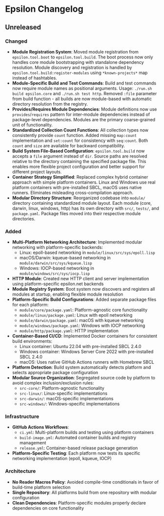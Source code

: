 # Epsilon Changelog

## Unreleased

### Changed
- **Module Registration System**: Moved module registration from `epsilon.tool.boot` to `epsilon.tool.build`. The boot process now only handles core module bootstrapping with standalone dependency resolution. Module discovery and registration is handled by `epsilon.tool.build:register-modules` using `*known-projects*` map instead of hashtables.
- **Module-Specific Build and Test Commands**: Build and test commands now require module names as positional arguments. Usage: `./run.sh build epsilon.core` and `./run.sh test http`. Removed `:file` parameter from build function - all builds are now module-based with automatic directory resolution from the registry.
- **Provides/Requires Module Dependencies**: Module definitions now use `provides`/`requires` pattern for inter-module dependencies instead of package-level dependencies. Modules are the primary coarse-grained unit of functionality.
- **Standardized Collection Count Functions**: All collection types now consistently provide `count` function. Added missing `map:count` implementation and `set:count` for consistency with `seq:count`. Both `count` and `size` are available for backward compatibility.
- **Build System File-Based Configuration**: `epsilon.tool.build` now accepts a `file` argument instead of `dir`. Source paths are resolved relative to the directory containing the specified package file. This enables more flexible project configuration and better support for different project layouts.
- **Container Strategy Simplified**: Replaced complex hybrid container approach with simple platform containers. Linux and Windows use real platform containers with pre-installed SBCL, macOS uses native runners. Eliminates misleading cross-compilation approach.
- **Modular Directory Structure**: Reorganized codebase into `module/` directory containing standardized module layout. Each module (core, darwin, linux, windows, http) has its own directory with `src/`, `tests/`, and `package.yaml`. Package files moved into their respective module directories.

### Added
- **Multi-Platform Networking Architecture**: Implemented modular networking with platform-specific backends:
  - Linux: epoll-based networking in `module/linux/src/sys/epoll.lisp`
  - macOS/Darwin: kqueue-based networking in `module/darwin/src/sys/kqueue.lisp` 
  - Windows: IOCP-based networking in `module/windows/src/sys/iocp.lisp`
- **HTTP Module**: Created new HTTP client and server implementation using platform-specific epsilon.net backends
- **Module Registry System**: Boot system now discovers and registers all modules at startup, enabling flexible module resolution
- **Platform-Specific Build Configurations**: Added separate package files for each platform:
  - `module/core/package.yaml`: Platform-agnostic core functionality
  - `module/linux/package.yaml`: Linux with epoll networking
  - `module/darwin/package.yaml`: macOS with kqueue networking
  - `module/windows/package.yaml`: Windows with IOCP networking
  - `module/http/package.yaml`: HTTP implementation
- **Container-Based CI/CD**: Implemented Docker containers for consistent build environments:
  - Linux container: Ubuntu 22.04 with pre-installed SBCL 2.4.0
  - Windows container: Windows Server Core 2022 with pre-installed SBCL 2.4.0
  - macOS: Uses native GitHub Actions runners with Homebrew SBCL
- **Platform Detection**: Build system automatically detects platform and selects appropriate package configuration
- **Modular Source Organization**: Segregated source code by platform to avoid complex inclusion/exclusion rules:
  - `src-core/`: Platform-agnostic functionality
  - `src-linux/`: Linux-specific implementations
  - `src-darwin/`: macOS-specific implementations
  - `src-windows/`: Windows-specific implementations

### Infrastructure
- **GitHub Actions Workflows**:
  - `ci.yml`: Multi-platform builds and testing using platform containers
  - `build-image.yml`: Automated container builds and registry management
  - `release.yml`: Container-based release package generation
- **Platform-Specific Testing**: Each platform now tests its specific networking implementation (epoll, kqueue, IOCP)

### Architecture
- **No Reader Macros Policy**: Avoided compile-time conditionals in favor of build-time platform selection
- **Single Repository**: All platforms build from one repository with modular configuration
- **Clean Dependencies**: Platform-specific modules properly declare dependencies on core functionality